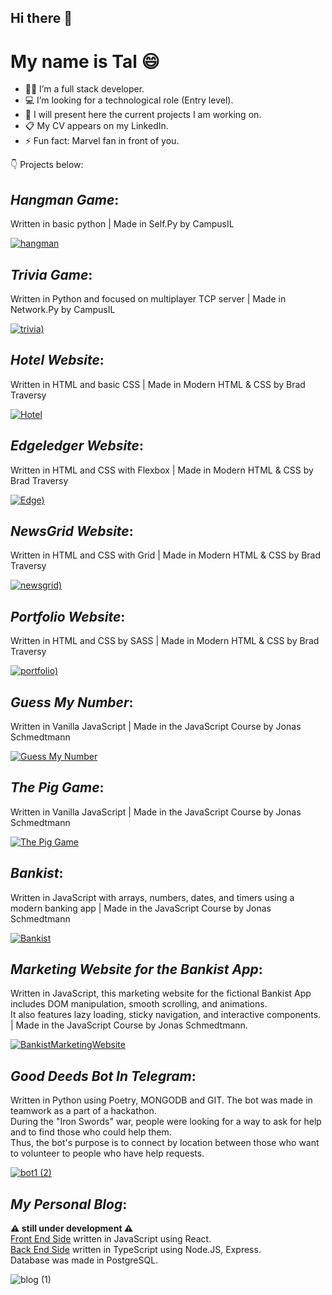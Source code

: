 ## Hi there 👋

# My name is Tal 😄

- 👩‍🎓 I’m a full stack developer.
- 💻 I’m looking for a technological role (Entry level).
- 🎨 I will present here the current projects I am working on.
- 📋 My CV appears on my LinkedIn. 
- ⚡ Fun fact: Marvel fan in front of you.

:point_down: Projects below: 
 
## *Hangman Game*:
Written in basic python | Made in Self.Py by CampusIL

[![hangman](https://user-images.githubusercontent.com/118768187/203155270-59788ce2-7604-485f-baa2-104b76f60b2c.png)](https://github.com/tal-mat/Hangman-Game)

## *Trivia Game*:
Written in Python and focused on multiplayer TCP server | Made in Network.Py by CampusIL

[![trivia)](https://github-production-user-asset-6210df.s3.amazonaws.com/118768187/252157111-a8960c81-35da-4b5e-97a7-caa2ded17e80.png)](https://github.com/tal-mat/trivia)

## *Hotel Website*:
Written in HTML and basic CSS | Made in Modern HTML & CSS by Brad Traversy

[![Hotel](https://user-images.githubusercontent.com/118768187/211149709-6a0b5853-9774-4779-b51d-8b105422ed61.png)](https://github.com/tal-mat/hotel_website)

## *Edgeledger Website*:
Written in HTML and CSS with Flexbox | Made in Modern HTML & CSS by Brad Traversy

[![Edge)](https://user-images.githubusercontent.com/118768187/212735860-f81f6716-7ec8-4965-b37a-387766fc3f30.png)](https://github.com/tal-mat/edgeledger_website)

## *NewsGrid Website*:
Written in HTML and CSS with Grid | Made in Modern HTML & CSS by Brad Traversy

[![newsgrid)](https://user-images.githubusercontent.com/118768187/225910198-0cd2ff8c-9470-4961-97ba-fced797c0ac3.png)](https://github.com/tal-mat/newsgrid)

## *Portfolio Website*:
Written in HTML and CSS by SASS | Made in Modern HTML & CSS by Brad Traversy

[![portfolio)](https://user-images.githubusercontent.com/118768187/230383296-bfb2a3cd-528d-4381-8915-c61b4dc08c3c.png)](https://github.com/tal-mat/portfolio_website)

## *Guess My Number*:
Written in Vanilla JavaScript | Made in the JavaScript Course by Jonas Schmedtmann

[![Guess My Number](https://github.com/tal-mat/tal-mat/assets/118768187/5f9bba87-04df-4053-8898-28a93d15339c)](https://github.com/tal-mat/GuessMyNumber)

## *The Pig Game*:
Written in Vanilla JavaScript | Made in the JavaScript Course by Jonas Schmedtmann

[![The Pig Game](https://github.com/tal-mat/tal-mat/assets/118768187/360b6095-e690-473d-8fb3-a235e81f6d6f)](https://github.com/tal-mat/PigGame)

## *Bankist*:
Written in JavaScript with arrays, numbers, dates, and timers using a modern banking app | Made in the JavaScript Course by Jonas Schmedtmann<br>

[![Bankist](https://github.com/user-attachments/assets/ef661f7f-1f25-4fac-a8a4-350ebf30928f)](https://github.com/tal-mat/Bankist)

## *Marketing Website for the Bankist App*:
Written in JavaScript, this marketing website for the fictional Bankist App includes DOM manipulation, smooth scrolling, and animations.
<br>It also features lazy loading, sticky navigation, and interactive components. | Made in the JavaScript Course by Jonas Schmedtmann.

[![BankistMarketingWebsite](https://github.com/user-attachments/assets/1f1e5167-e3f2-4bd1-a1a0-8f6477aada9c)](https://github.com/tal-mat/MarketingWebsiteForBankistApp)

## *Good Deeds Bot In Telegram*:
Written in Python using Poetry, MONGODB and GIT. The bot was made in teamwork as a part of a hackathon.
<br>During the "Iron Swords" war, people were looking for a way to ask for help and to find those who could help them. 
<br>Thus, the bot's purpose is to connect by location between those who want to volunteer to people who have help requests.

[![bot1 (2)](https://github.com/tal-mat/tal-mat/assets/118768187/9fff300c-e761-49eb-aa93-9b479256efeb)](https://github.com/grurniClasses/telegram-bot-hackathon-good-deeds/tree/main)

## *My Personal Blog*:  
**⚠️ still under development ⚠️**
<br>[Front End Side](https://github.com/tal-mat/BlogFrontEnd) written in JavaScript using React.
<br>[Back End Side](https://github.com/tal-mat/BlogBackEnd) written in TypeScript using Node.JS, Express.
<br>Database was made in PostgreSQL. 

![blog (1)](https://github.com/tal-mat/tal-mat/assets/118768187/2f324d09-5d24-490f-a4c5-33fef912baaa)






